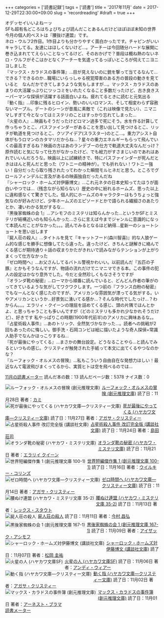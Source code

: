 +++
categories = ['読書記録']
tags = ['読書']
title = '2017年11月'
date = 2017-12-29T22:30:00+09:00
slug = 'recordreading'
#draft = true
+++

オデッセイいいよねーッ
<br>
SFも超有名どころはちょびちょび読んだことあるんだけどほぼほぼ未知の世界
<br>
今月の個人的ベストは『腰抜け連盟』です。
<br>
ネロ・ウルフ2作目。1作目よりも分かりやすく面白かったです。チャピンがいいキャラしてる。友達にはほしくないけど…。アーチーは今回随分ハードな展開に巻き込まれててえらいことなってるけど、そのおかげで？普段は概ね熱のないネロ・ウルフがそこはかとなくアーチーを気遣ってるっぽいところが伺えてニヨニヨしました
<br>
『マックス・カラドスの事件簿』…目が見えないのに銃を撃って当てるなんて…できる？できるのか…職場にいらっしゃる視覚障害のある方の普段の動きを見ていると　なんだかできてしまうような気もしますが…。マックス・カラドスのあまりの大活躍っぷりにツッコミをいれたくなること多数だったけど、古き良きスーパーマンな探偵が活躍する話面白いよね。疲れてるときに読むと元気出る
<br>
『動く指』…印象に残るヒロイン、勢いのいいロマンス、そして相変わらず容赦ないマープル。デートのシーンが昔風に素敵で（これは映像で見たい）、ニマニマしすぎて今となってはミステリのことはすっかり忘れてしまった…
<br>
『火星の人』…映画もそうだったけどロマン過多で死にそう。水を作る計算して作っちゃうとこ、パスファインダーがあることを思い出して見つけるとこ、リッチが軌道を見つけるとこ、クソアイデア(スラスター)のとこ…。重力アシスト自体がもうロマンのカタマリだからね…？星々の重力エネルギーもらって飛んでいくの最高すぎるね？映画の方はあのランデブーの仕方で軌道大丈夫なんだっけ？原作読むと気になって仕方がなかったけど、でも絵力がすさまじいのであれはあれでいいんだろうな。映画以上に試練続きで、特にパスファインダーが死んだときはほんと死んだと思った（ワトニーの精神が）。でも折れない！ワトニー強い！自分だったら取り残されたってわかった瞬間モルヒネだと思う。ところでグロールフィンデルに言及があるの映画独自だったんだね
<br>
『シャーロック・ホームズ対伊藤博文』…これ元ネタの日本史知ってたほうが面白いやつでは…（残念ながら知らない）歴史の中に紛れるホームズ、思った以上に違和感なくて驚きでした。個人的にホームズのキャラクターはもうちょっと強気なのが好みだけど、少年ホームズのエピソードとかで語られる繊細さのあたりとか、凄いわかる気がするな…
<br>
『黒後家蜘蛛の会 1』…アシモフのミステリは知らんかった…というかSFとミステリが結構近いのも知らんかった…さらに言えば今までジャンルに意識的になって本読んだことがなかった。。。読んでみるとなるほど納得…星新一のショートショートを思い出します
<br>
『屍人荘の殺人』…タイトルを見て『キャットフード(森川智喜)』的な人狼ゲーム的な感じを勝手に想像してたら違った。違ったけど、きちんと謎解きに絡んでくる感じが期待通り＋話の収まりかたがきれいで読みながらテンションが上がりまくって仕方なかった
<br>
『ゼロ時間へ』…お父さんしてるバトル警視かわいい。以前読んだ『五匹の子豚』とかもそうなんですが、物語の流れだけでニマニマできる本。この事件の犯人の設定はかなり意外でした。今だと全然珍しくもなさそうですが
<br>
『オランダ靴の秘密』…ローマから順番に読んでいると、どんどん作者の筆がのってきているような気がしてワクワクします。一つ前の『フランス白粉の秘密』でもなーんとなく感じたのですが、アメリカンな雰囲気が漂ってる気がする。いやアメリカンというか…好景気に湧いてる感か…？そんな時代でしたっけ…？わからん。。。エラリィ・クイーンの理屈を詰めてくる感じ、頭の片隅でほんとかよ、と思っちゃうことも多いんですが（どのミステリも多かれ少なかれそうだけど）、好きです
私やっぱりこの時期(1900年代前半)のアメリカに興味あるな。。
<br>
『占星術殺人事件』…あのトリック、全然気づかなかった…。読者への挑戦が2回もあったのに悔しい。御手洗・石岡コンビは絵に描いたような奇人探偵+常識人助手でなんかほっこりするね…
<br>
『死が最後にやってくる』…まさかの舞台設定。どうなることやら…と読んでみるといつもの感じ。クリスティが触発された手紙って本文に出てくるやつなのかな？
<br>
『ルーフォック・オルメスの冒険』…私もこういう自由自在な発想力ほしい！最近なんて電波飛びまくってるから、実質ヒトは空を飛べるのでは…
<br>

<a href="https://i.bookmeter.com/users/365033/summary/monthly">11月の読書メーター</a>
読んだ本の数：13
読んだページ数：5378
ナイス数：0

<a href="https://i.bookmeter.com/books/10883438"><img style="margin: 0 5px 5px 0; border: 1px solid #dcdcdc;" src="https://images-na.ssl-images-amazon.com/images/I/51gYp0Gu7HL._SL75_.jpg" alt="ルーフォック・オルメスの冒険 (創元推理文庫)" align="left" /></a><a href="https://i.bookmeter.com/books/10883438?title=%E3%83%AB%E3%83%BC%E3%83%95%E3%82%A9%E3%83%83%E3%82%AF%E3%83%BB%E3%82%AA%E3%83%AB%E3%83%A1%E3%82%B9%E3%81%AE%E5%86%92%E9%99%BA+%28%E5%89%B5%E5%85%83%E6%8E%A8%E7%90%86%E6%96%87%E5%BA%AB%29">ルーフォック・オルメスの冒険 (創元推理文庫)</a>
読了日：11月28日 著者：<a href="https://i.bookmeter.com/search?keyword=%E3%82%AB%E3%83%9F">カミ</a><br clear="left" /><a href="https://i.bookmeter.com/books/557680"><img style="margin: 0 5px 5px 0; border: 1px solid #dcdcdc;" src="https://images-na.ssl-images-amazon.com/images/I/51RED3A560L._SL75_.jpg" alt="死が最後にやってくる (ハヤカワ文庫―クリスティー文庫)" align="left" /></a><a href="https://i.bookmeter.com/books/557680?title=%E6%AD%BB%E3%81%8C%E6%9C%80%E5%BE%8C%E3%81%AB%E3%82%84%E3%81%A3%E3%81%A6%E3%81%8F%E3%82%8B+%28%E3%83%8F%E3%83%A4%E3%82%AB%E3%83%AF%E6%96%87%E5%BA%AB%E2%80%95%E3%82%AF%E3%83%AA%E3%82%B9%E3%83%86%E3%82%A3%E3%83%BC%E6%96%87%E5%BA%AB%29">死が最後にやってくる (ハヤカワ文庫―クリスティー文庫)</a>
読了日：11月27日 著者：<a href="https://i.bookmeter.com/search?keyword=%E3%82%A2%E3%82%AC%E3%82%B5%E3%83%BB%E3%82%AF%E3%83%AA%E3%82%B9%E3%83%86%E3%82%A3%E3%83%BC">アガサ・クリスティー</a><br clear="left" /><a href="https://i.bookmeter.com/books/6998834"><img style="margin: 0 5px 5px 0; border: 1px solid #dcdcdc;" src="https://images-na.ssl-images-amazon.com/images/I/61TZMiEP8AL._SL75_.jpg" alt="占星術殺人事件 改訂完全版 (講談社文庫)" align="left" /></a><a href="https://i.bookmeter.com/books/6998834?title=%E5%8D%A0%E6%98%9F%E8%A1%93%E6%AE%BA%E4%BA%BA%E4%BA%8B%E4%BB%B6+%E6%94%B9%E8%A8%82%E5%AE%8C%E5%85%A8%E7%89%88+%28%E8%AC%9B%E8%AB%87%E7%A4%BE%E6%96%87%E5%BA%AB%29">占星術殺人事件 改訂完全版 (講談社文庫)</a>
読了日：11月24日 著者：<a href="https://i.bookmeter.com/search?keyword=%E5%B3%B6%E7%94%B0+%E8%8D%98%E5%8F%B8">島田 荘司</a><br clear="left" /><a href="https://i.bookmeter.com/books/387240"><img style="margin: 0 5px 5px 0; border: 1px solid #dcdcdc;" src="https://img.bookmeter.com/book_image/SL75/0/0.png" alt="オランダ靴の秘密 (ハヤカワ・ミステリ文庫)" align="left" /></a><a href="https://i.bookmeter.com/books/387240?title=%E3%82%AA%E3%83%A9%E3%83%B3%E3%83%80%E9%9D%B4%E3%81%AE%E7%A7%98%E5%AF%86+%28%E3%83%8F%E3%83%A4%E3%82%AB%E3%83%AF%E3%83%BB%E3%83%9F%E3%82%B9%E3%83%86%E3%83%AA%E6%96%87%E5%BA%AB%29">オランダ靴の秘密 (ハヤカワ・ミステリ文庫)</a>
読了日：11月21日 著者：<a href="https://i.bookmeter.com/search?keyword=%E3%82%A8%E3%83%A9%E3%83%AA%E3%82%A4+%E3%82%AF%E3%82%A4%E3%83%BC%E3%83%B3">エラリイ クイーン</a><br clear="left" /><a href="https://i.bookmeter.com/books/553191"><img style="margin: 0 5px 5px 0; border: 1px solid #dcdcdc;" src="https://images-na.ssl-images-amazon.com/images/I/21Z33KSZC6L._SL75_.jpg" alt="世界短編傑作集 1 (創元推理文庫 100-1)" align="left" /></a><a href="https://i.bookmeter.com/books/553191?title=%E4%B8%96%E7%95%8C%E7%9F%AD%E7%B7%A8%E5%82%91%E4%BD%9C%E9%9B%86+1+%28%E5%89%B5%E5%85%83%E6%8E%A8%E7%90%86%E6%96%87%E5%BA%AB+100-1%29">世界短編傑作集 1 (創元推理文庫 100-1)</a>
読了日：11月16日 著者：<a href="https://i.bookmeter.com/search?keyword=%E3%82%A6%E3%82%A4%E3%83%AB%E3%82%AD%E3%83%BC%E3%83%BB%E3%82%B3%E3%83%AA%E3%83%B3%E3%82%BA">ウイルキー・コリンズ</a><br clear="left" /><a href="https://i.bookmeter.com/books/547257"><img style="margin: 0 5px 5px 0; border: 1px solid #dcdcdc;" src="https://images-na.ssl-images-amazon.com/images/I/513DCA13CSL._SL75_.jpg" alt="ゼロ時間へ (ハヤカワ文庫―クリスティー文庫)" align="left" /></a><a href="https://i.bookmeter.com/books/547257?title=%E3%82%BC%E3%83%AD%E6%99%82%E9%96%93%E3%81%B8+%28%E3%83%8F%E3%83%A4%E3%82%AB%E3%83%AF%E6%96%87%E5%BA%AB%E2%80%95%E3%82%AF%E3%83%AA%E3%82%B9%E3%83%86%E3%82%A3%E3%83%BC%E6%96%87%E5%BA%AB%29">ゼロ時間へ (ハヤカワ文庫―クリスティー文庫)</a>
読了日：11月14日 著者：<a href="https://i.bookmeter.com/search?keyword=%E3%82%A2%E3%82%AC%E3%82%B5%E3%83%BB%E3%82%AF%E3%83%AA%E3%82%B9%E3%83%86%E3%82%A3%E3%83%BC">アガサ・クリスティー</a><br clear="left" /><a href="https://i.bookmeter.com/books/484185"><img style="margin: 0 5px 5px 0; border: 1px solid #dcdcdc;" src="https://images-na.ssl-images-amazon.com/images/I/41N6Grny35L._SL75_.jpg" alt="腰ぬけ連盟 (ハヤカワ・ミステリ文庫 35-2)" align="left" /></a><a href="https://i.bookmeter.com/books/484185?title=%E8%85%B0%E3%81%AC%E3%81%91%E9%80%A3%E7%9B%9F+%28%E3%83%8F%E3%83%A4%E3%82%AB%E3%83%AF%E3%83%BB%E3%83%9F%E3%82%B9%E3%83%86%E3%83%AA%E6%96%87%E5%BA%AB+35-2%29">腰ぬけ連盟 (ハヤカワ・ミステリ文庫 35-2)</a>
読了日：11月13日 著者：<a href="https://i.bookmeter.com/search?keyword=%E3%83%AC%E3%83%83%E3%82%AF%E3%82%B9%E3%83%BB%E3%82%B9%E3%82%BF%E3%82%A6%E3%83%88">レックス・スタウト</a><br clear="left" /><a href="https://i.bookmeter.com/books/12285662"><img style="margin: 0 5px 5px 0; border: 1px solid #dcdcdc;" src="https://images-na.ssl-images-amazon.com/images/I/51sA--0xEUL._SL75_.jpg" alt="屍人荘の殺人" align="left" /></a><a href="https://i.bookmeter.com/books/12285662?title=%E5%B1%8D%E4%BA%BA%E8%8D%98%E3%81%AE%E6%AE%BA%E4%BA%BA">屍人荘の殺人</a>
読了日：11月11日 著者：<a href="https://i.bookmeter.com/search?keyword=%E4%BB%8A%E6%9D%91+%E6%98%8C%E5%BC%98">今村 昌弘</a><br clear="left" /><a href="https://i.bookmeter.com/books/526227"><img style="margin: 0 5px 5px 0; border: 1px solid #dcdcdc;" src="https://images-na.ssl-images-amazon.com/images/I/61NY5Z2RYQL._SL75_.jpg" alt="黒後家蜘蛛の会 1 (創元推理文庫 167-1)" align="left" /></a><a href="https://i.bookmeter.com/books/526227?title=%E9%BB%92%E5%BE%8C%E5%AE%B6%E8%9C%98%E8%9B%9B%E3%81%AE%E4%BC%9A+1+%28%E5%89%B5%E5%85%83%E6%8E%A8%E7%90%86%E6%96%87%E5%BA%AB+167-1%29">黒後家蜘蛛の会 1 (創元推理文庫 167-1)</a>
読了日：11月09日 著者：<a href="https://i.bookmeter.com/search?keyword=%E3%82%A2%E3%82%A4%E3%82%B6%E3%83%83%E3%82%AF%E3%83%BB%E3%82%A2%E3%82%B7%E3%83%A2%E3%83%95">アイザック・アシモフ</a><br clear="left" /><a href="https://i.bookmeter.com/books/11964163"><img style="margin: 0 5px 5px 0; border: 1px solid #dcdcdc;" src="https://images-na.ssl-images-amazon.com/images/I/51FPCr2PqIL._SL75_.jpg" alt="シャーロック・ホームズ対伊藤博文 (講談社文庫)" align="left" /></a><a href="https://i.bookmeter.com/books/11964163?title=%E3%82%B7%E3%83%A3%E3%83%BC%E3%83%AD%E3%83%83%E3%82%AF%E3%83%BB%E3%83%9B%E3%83%BC%E3%83%A0%E3%82%BA%E5%AF%BE%E4%BC%8A%E8%97%A4%E5%8D%9A%E6%96%87+%28%E8%AC%9B%E8%AB%87%E7%A4%BE%E6%96%87%E5%BA%AB%29">シャーロック・ホームズ対伊藤博文 (講談社文庫)</a>
読了日：11月07日 著者：<a href="https://i.bookmeter.com/search?keyword=%E6%9D%BE%E5%B2%A1+%E5%9C%AD%E7%A5%90">松岡 圭祐</a><br clear="left" /><a href="https://i.bookmeter.com/books/8233411"><img style="margin: 0 5px 5px 0; border: 1px solid #dcdcdc;" src="https://images-na.ssl-images-amazon.com/images/I/51qzI1dOI1L._SL75_.jpg" alt="火星の人 (ハヤカワ文庫SF)" align="left" /></a><a href="https://i.bookmeter.com/books/8233411?title=%E7%81%AB%E6%98%9F%E3%81%AE%E4%BA%BA+%28%E3%83%8F%E3%83%A4%E3%82%AB%E3%83%AF%E6%96%87%E5%BA%ABSF%29">火星の人 (ハヤカワ文庫SF)</a>
読了日：11月06日 著者：<a href="https://i.bookmeter.com/search?keyword=%E3%82%A2%E3%83%B3%E3%83%87%E3%82%A3%E3%83%BB%E3%82%A6%E3%82%A3%E3%82%A2%E3%83%BC">アンディ・ウィアー</a><br clear="left" /><a href="https://i.bookmeter.com/books/548540"><img style="margin: 0 5px 5px 0; border: 1px solid #dcdcdc;" src="https://images-na.ssl-images-amazon.com/images/I/517J159D66L._SL75_.jpg" alt="動く指 (ハヤカワ文庫―クリスティー文庫)" align="left" /></a><a href="https://i.bookmeter.com/books/548540?title=%E5%8B%95%E3%81%8F%E6%8C%87+%28%E3%83%8F%E3%83%A4%E3%82%AB%E3%83%AF%E6%96%87%E5%BA%AB%E2%80%95%E3%82%AF%E3%83%AA%E3%82%B9%E3%83%86%E3%82%A3%E3%83%BC%E6%96%87%E5%BA%AB%29">動く指 (ハヤカワ文庫―クリスティー文庫)</a>
読了日：11月02日 著者：<a href="https://i.bookmeter.com/search?keyword=%E3%82%A2%E3%82%AC%E3%82%B5%E3%83%BB%E3%82%AF%E3%83%AA%E3%82%B9%E3%83%86%E3%82%A3%E3%83%BC">アガサ・クリスティー</a><br clear="left" /><a href="https://i.bookmeter.com/books/3174"><img style="margin: 0 5px 5px 0; border: 1px solid #dcdcdc;" src="https://images-na.ssl-images-amazon.com/images/I/614KEWHYBZL._SL75_.jpg" alt="マックス・カラドスの事件簿 (創元推理文庫)" align="left" /></a><a href="https://i.bookmeter.com/books/3174?title=%E3%83%9E%E3%83%83%E3%82%AF%E3%82%B9%E3%83%BB%E3%82%AB%E3%83%A9%E3%83%89%E3%82%B9%E3%81%AE%E4%BA%8B%E4%BB%B6%E7%B0%BF+%28%E5%89%B5%E5%85%83%E6%8E%A8%E7%90%86%E6%96%87%E5%BA%AB%29">マックス・カラドスの事件簿 (創元推理文庫)</a>
読了日：11月01日 著者：<a href="https://i.bookmeter.com/search?keyword=%E3%82%A2%E3%83%BC%E3%83%8D%E3%82%B9%E3%83%88%E3%83%BB%E3%83%96%E3%83%A9%E3%83%9E">アーネスト・ブラマ</a><br clear="left" /><a href="https://i.bookmeter.com/">読書メーター</a>
